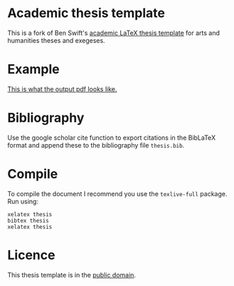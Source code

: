 # Academic thesis template

This is a fork of Ben Swift's [academic LaTeX thesis template](https://github.com/benswift/academic-thesis-template)
for arts and humanities theses and exegeses.

# Example

[This is what the output pdf looks like.](https://raw.github.com/kieranbrowne/academic-thesis-template-chicago/master/thesis.pdf)

# Bibliography

Use the google scholar cite function to export citations in the BibLaTeX 
format and append these to the bibliography file `thesis.bib`.

# Compile

To compile the document I recommend you use the `texlive-full` package.
Run using:
```
xelatex thesis
bibtex thesis
xelatex thesis
```

# Licence

This thesis template is in the
[public domain](http://wiki.creativecommons.org/Public_domain).
